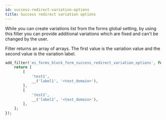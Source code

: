 ```yaml
---
id: success-redirect-variation-options
title: Success redirect variation options
---
```


While you can create variations list from the forms global setting, by using this filter you can provide additional variations which are fixed and can't be changed by the user.

Filter returns an array of arrays. The first value is the variation value and the second value is the variation label.

```php
add_filter('es_forms_block_form_success_redirect_variation_options', function(): string {
	return [
		[
			'test1',
			__('label1', '<text_domain>'),
		],
		[
			'test2',
			__('label2', '<text_domain>'),
		],
	];
});
```
